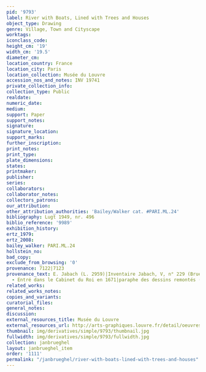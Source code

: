 ```yaml
---
pid: '9793'
label: River with Boats, Lined with Trees and Houses
object_type: Drawing
genre: Village, Town and Cityscape
worktags:
iconclass_code:
height_cm: '19'
width_cm: '19.5'
diameter_cm:
location_country: France
location_city: Paris
location_collection: Musée du Louvre
accession_nos_and_notes: INV 19741
private_collection_info:
collection_type: Public
realdate:
numeric_date:
medium:
support: Paper
support_notes:
signature:
signature_location:
support_marks:
further_inscription:
print_notes:
print_type:
plate_dimensions:
states:
printmaker:
publisher:
series:
collaborators:
collaborator_notes:
collectors_patrons:
our_attribution:
other_attribution_authorities: 'Bailey/Walker cat. #PARI.ML.24'
bibliography: Lugt 1949, nr. 496
biblio_reference: '9989'
exhibition_history:
ertz_1979:
ertz_2008:
bailey_walker: PARI.ML.24
hollstein_no:
bad_copy:
exclude_from_browsing: '0'
provenance: 7122|7123
provenance_text: E. Jabach (L. 2959)|Inventaire Jabach, V, n° 229 (Brueghel le Jeune)
  - Entré dans le Cabinet du Roi en 1671|paraphe des dessins remontés (L.2961)
related_works:
related_works_notes:
copies_and_variants:
curatorial_files:
general_notes:
discussion:
external_resources_title: Musée du Louvre
external_resources_url: http://arts-graphiques.louvre.fr/detail/oeuvres/1/109883-Riviere-avec-des-barques-et-des-cannots-bordee-darbres-et-de-maisons
thumbnail: img/derivatives/simple/9793/thumbnail.jpg
fullwidth: img/derivatives/simple/9793/fullwidth.jpg
collection: janbrueghel
layout: janbrueghel_item
order: '1111'
permalink: "/janbrueghel/river-with-boats-lined-with-trees-and-houses"
---
```

